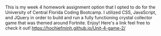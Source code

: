 This is my week 4 homework assignment option that I opted to do for the University of Central Florida Coding Bootcamp. I utilized CSS, JavaScript, and JQuery in order to build and run a fully functioning crystal collector game that was themed around Fortnite. Enjoy! Here's a link feel free to check it out! https://hochiefminh.github.io/Unit-4-game-2/ 
